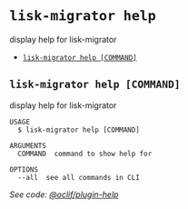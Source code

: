 # `lisk-migrator help`

display help for lisk-migrator

- [`lisk-migrator help [COMMAND]`](#lisk-migrator-help-command)

## `lisk-migrator help [COMMAND]`

display help for lisk-migrator

```
USAGE
  $ lisk-migrator help [COMMAND]

ARGUMENTS
  COMMAND  command to show help for

OPTIONS
  --all  see all commands in CLI
```

_See code: [@oclif/plugin-help](https://github.com/oclif/plugin-help/blob/v2.2.3/src/commands/help.ts)_

